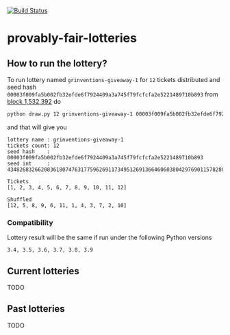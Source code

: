 [![Build Status](https://app.travis-ci.com/marekyggdrasil/provably-fair-lotteries.svg?branch=main)](https://travis-ci.com/marekyggdrasil/provably-fair-lotteries)

# provably-fair-lotteries


## How to run the lottery?

To run lottery named `grinventions-giveaway-1` for `12` tickets distributed and seed hash `00003f009fa5b002fb32efde6f7924409a3a745f79fcfcfa2e5221489710b893` from [block 1,532,392](https://grinexplorer.net/block/00003f009fa5b002fb32efde6f7924409a3a745f79fcfcfa2e5221489710b893) do

```sh
python draw.py 12 grinventions-giveaway-1 00003f009fa5b002fb32efde6f7924409a3a745f79fcfcfa2e5221489710b893
```

and that will give you

```
lottery name : grinventions-giveaway-1           
tickets count: 12                                
seed hash    : 00003f009fa5b002fb32efde6f7924409a3a745f79fcfcfa2e5221489710b893
seed int     : 434826832662083618074763177596269117349512691366460603804297690115782803

Tickets
[1, 2, 3, 4, 5, 6, 7, 8, 9, 10, 11, 12]

Shuffled
[12, 5, 8, 9, 6, 11, 1, 4, 3, 7, 2, 10]
```

### Compatibility

Lottery result will be the same if run under the following Python versions
```
3.4, 3.5, 3.6, 3.7, 3.8, 3.9
```

## Current lotteries

TODO

## Past lotteries

TODO

